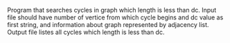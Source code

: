 Program that searches cycles in graph which length is less than dc.
Input file should have number of vertice from which cycle begins and dc value as first string, and information about graph represented by adjacency list.
Output file listes all cycles which length is less than dc.